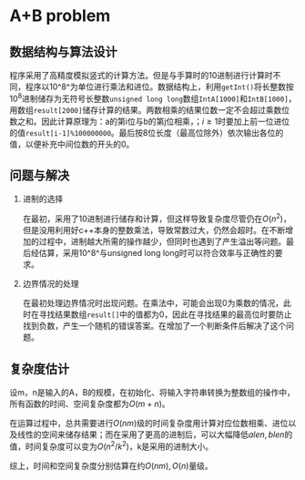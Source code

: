 # A+B problem

## 数据结构与算法设计

程序采用了高精度模拟竖式的计算方法。但是与手算时的10进制进行计算时不同，程序以10^8^为单位进行乘法和进位。数据结构上，利用`getInt()`将长整数按$10^8$进制储存为无符号长整数`unsigned long long`数组`IntA[1000]`和`IntB[1000]`，用数组`result[2000]`储存计算的结果。两数相乘的结果位数一定不会超过乘数位数之和。因此计算原理为：a的第i位与b的第j位相乘，；$i\ge1$时要加上前一位进位的值`result[i-1]%100000000`。最后按8位长度（最高位除外）依次输出各位的值，以便补充中间位数的开头的0。

## 问题与解决

1. 进制的选择

   在最初，采用了10进制进行储存和计算，但这样导致复杂度尽管仍在$O(n^2)$，但是没用利用好c++本身的整数乘法，导致常数过大，仍然会超时。在不断增加的过程中，进制越大所需的操作越少，但同时也遇到了产生溢出等问题。最后经估算，采用10^8^与unsigned long long时可以符合效率与正确性的要求。

2. 边界情况的处理

   在最初处理边界情况时出现问题。在乘法中，可能会出现0为乘数的情况，此时在寻找结果数组`result[]`中的值都为0，因此在寻找结果的最高位时要防止找到负数，产生一个随机的错误答案。在增加了一个判断条件后解决了这个问题。

## 复杂度估计

设m，n是输入的A，B的规模，在初始化、将输入字符串转换为整数组的操作中，所有函数的时间、空间复杂度都为$O(m+n)$。

在运算过程中，总共需要进行$O(nm)$级的时间复杂度用计算对应位数相乘、进位以及线性的空间来储存结果；而在采用了更高的进制后，可以大幅降低$alen,blen$的值，时间复杂度可以变为$O(n^2/k^2)$，k是采用的进制大小。

综上，时间和空间复杂度分别估算在约$O(nm),O(n)$量级。

